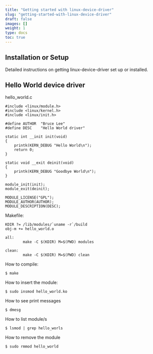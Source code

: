 ```yaml
---
title: "Getting started with linux-device-driver"
slug: "getting-started-with-linux-device-driver"
draft: false
images: []
weight: 1
type: docs
toc: true
---
```


## Installation or Setup
Detailed instructions on getting linux-device-driver set up or installed.

## Hello World device driver
hello_world.c

    #include <linux/module.h>
    #include <linux/kernel.h>
    #include <linux/init.h>
    
    #define AUTHOR  "Bruce Lee"
    #define DESC    "Hello World driver"
    
    static int __init init(void)
    {
        printk(KERN_DEBUG "Hello World\n");
        return 0;
    }

    static void __exit deinit(void)
    {
        printk(KERN_DEBUG "Goodbye World\n");
    }
    
    module_init(init);
    module_exit(deinit);
    
    MODULE_LICENSE("GPL");
    MODULE_AUTHOR(AUTHOR);
    MODULE_DESCRIPTION(DESC);

Makefile:

    KDIR ?= /lib/modules/`uname -r`/build
    obj-m += hello_world.o
    
    all:
            make -C $(KDIR) M=$(PWD) modules
    
    clean:
            make -C $(KDIR) M=$(PWD) clean

How to compile:

    $ make

How to insert the module:

    $ sudo insmod hello_world.ko

How to see print messages

    $ dmesg

How to list module/s

    $ lsmod | grep hello_worls

How to remove the module

    $ sudo rmmod hello_world

